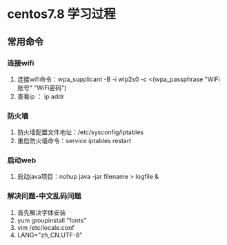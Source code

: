 # centos7.8 学习过程
## 常用命令

### 连接wifi
1. 连接wifi命令：wpa_supplicant -B -i wlp2s0 -c <(wpa_passphrase "WiFi账号" "WiFi密码")
2. 查看ip ： ip addr

### 防火墙
1. 防火墙配置文件地址：/etc/sysconfig/iptables
2. 重启防火墙命令：service iptables restart

### 启动web
1. 启动java项目：nohup java -jar filename > logfile &

### 解决问题-中文乱码问题
1. 首先解决字体安装
2. yum groupinstall "fonts"
3. vim /etc/locale.conf
4. LANG="zh_CN.UTF-8"